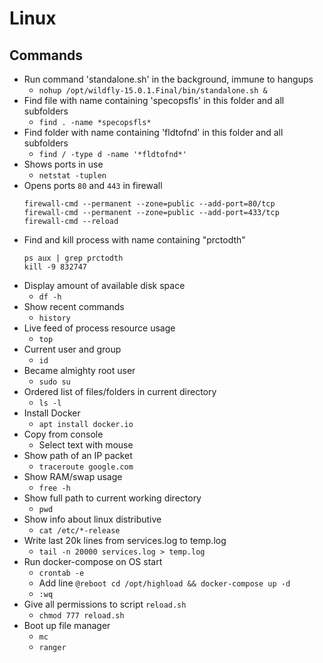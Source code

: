 # Linux
## Commands
* Run command 'standalone.sh' in the background, immune to hangups
  * `nohup /opt/wildfly-15.0.1.Final/bin/standalone.sh &`
* Find file with name containing 'specopsfls' in this folder and all subfolders
  * `find . -name *specopsfls*` 
* Find folder with name containing 'fldtofnd' in this folder and all subfolders 
  * `find / -type d -name '*fldtofnd*'` 
* Shows ports in use
  * `netstat -tuplen` 
* Opens ports `80` and `443` in firewall
  ```
  firewall-cmd --permanent --zone=public --add-port=80/tcp
  firewall-cmd --permanent --zone=public --add-port=433/tcp
  firewall-cmd --reload
  ```
* Find and kill process with name containing "prctodth"
   ```
   ps aux | grep prctodth
   kill -9 832747
   ```
* Display amount of available disk space
  * `df -h`
* Show recent commands
  * `history`
* Live feed of process resource usage
  * `top`
* Current user and group
  * `id`
* Became almighty root user
  * `sudo su`
* Ordered list of files/folders in current directory
  * `ls -l`
* Install Docker
  * `apt install docker.io`
* Copy from console
  * Select text with mouse
* Show path of an IP packet
  * `traceroute google.com`
* Show RAM/swap usage
  * `free -h`
* Show full path to current working directory
  * `pwd`
* Show info about linux distributive
  * `cat /etc/*-release`
* Write last 20k lines from services.log to temp.log
  * `tail -n 20000 services.log > temp.log`
* Run docker-compose on OS start
  * `crontab -e`
  * Add line `@reboot cd /opt/highload && docker-compose up -d`
  * `:wq`
* Give all permissions to script `reload.sh`
  * `chmod 777 reload.sh`
* Boot up file manager
  * `mc`
  * `ranger`
